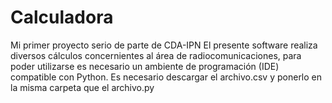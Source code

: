 # Calculadora
Mi primer proyecto serio de parte de CDA-IPN
El presente software realiza diversos cálculos concernientes al área de radiocomunicaciones, 
para poder utilizarse es necesario un ambiente de programación (IDE) compatible con Python.
Es necesario descargar el archivo.csv y ponerlo en la misma carpeta que el archivo.py
